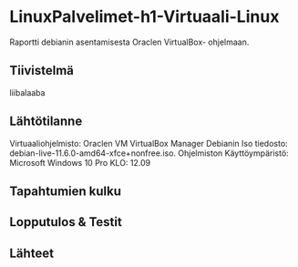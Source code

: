 # LinuxPalvelimet-h1-Virtuaali-Linux

Raportti debianin asentamisesta Oraclen VirtualBox- ohjelmaan.

## Tiivistelmä
  liibalaaba
  
## Lähtötilanne
  Virtuaaliohjelmisto:                Oraclen VM VirtualBox Manager
  Debianin Iso tiedosto:              debian-live-11.6.0-amd64-xfce+nonfree.iso.
  Ohjelmiston Käyttöympäristö:        Microsoft Windows 10 Pro
  KLO: 12.09
## Tapahtumien kulku
  
## Lopputulos & Testit

## Lähteet
